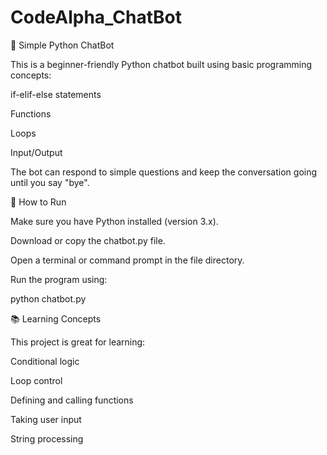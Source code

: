 # CodeAlpha_ChatBot

🧠 Simple Python ChatBot

This is a beginner-friendly Python chatbot built using basic programming concepts:

if-elif-else statements

Functions

Loops

Input/Output

The bot can respond to simple questions and keep the conversation going until you say "bye".

🚀 How to Run

Make sure you have Python installed (version 3.x).

Download or copy the chatbot.py file.

Open a terminal or command prompt in the file directory.

Run the program using:

python chatbot.py

📚 Learning Concepts

This project is great for learning:

Conditional logic

Loop control

Defining and calling functions

Taking user input

String processing
